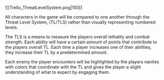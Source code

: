 ![[Trello_ThreatLevelSystem.png|150]]

All characters in the game will be compared to one another through the Threat Level System, (TL/TLS) rather than visually representing numbered levels.

The TLS is a means to measure the players overall lethality and combat strength. Each ability will have a certain amount of points that contribute to the players overall TL. Each time a player increases one of their abilities, they increase their TL by a predetermined amount.

Each enemy the player encounters will be highlighted by the players nanites with colors that coordinate with the TL and gives the player a slight understanding of what to expect by engaging them.